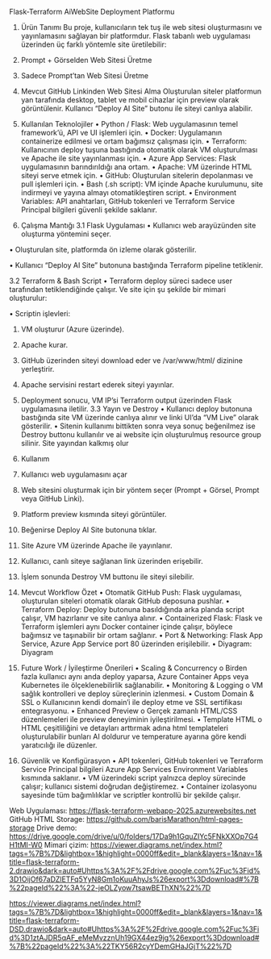 Flask-Terraform AiWebSite Deployment Platformu 
1. Ürün Tanımı
Bu proje, kullanıcıların tek tuş ile web sitesi oluşturmasını ve yayınlamasını sağlayan bir platformdur. Flask tabanlı web uygulaması üzerinden üç farklı yöntemle site üretilebilir:
1.	Prompt + Görselden Web Sitesi Üretme
2.	Sadece Prompt’tan Web Sitesi Üretme
3.	Mevcut GitHub Linkinden Web Sitesi Alma
Oluşturulan siteler platformun yan tarafında desktop, tablet ve mobil cihazlar için preview olarak görüntülenir. Kullanıcı “Deploy AI Site” butonu ile siteyi canlıya alabilir.

2. Kullanılan Teknolojiler
•	Python / Flask: Web uygulamasının temel framework’ü, API ve UI işlemleri için.
•	Docker: Uygulamanın containerize edilmesi ve ortam bağımsız çalışması için.
•	Terraform: Kullanıcının deploy tuşuna bastığında otomatik olarak VM oluşturulması ve Apache ile site yayınlanması için.
•	Azure App Services: Flask uygulamasının barındırıldığı ana ortam.
•	Apache: VM üzerinde HTML siteyi serve etmek için.
•	GitHub: Oluşturulan sitelerin depolanması ve pull işlemleri için.
•	Bash (.sh script): VM içinde Apache kurulumunu, site indirmeyi ve yayına almayı otomatikleştiren script.
•	Environment Variables: API anahtarları, GitHub tokenleri ve Terraform Service Principal bilgileri güvenli şekilde saklanır.

3. Çalışma Mantığı
3.1 Flask Uygulaması
•	Kullanıcı web arayüzünden site oluşturma yöntemini seçer.






•	Oluşturulan site, platformda ön izleme olarak gösterilir.


























•	Kullanıcı “Deploy AI Site” butonuna bastığında Terraform pipeline tetiklenir.



3.2 Terraform & Bash Script
•	Terraform deploy süreci sadece user tarafından tetiklendiğinde çalışır. Ve site için şu şekilde bir mimari oluşturulur:






















•	Scriptin işlevleri:
1.	VM oluşturur (Azure üzerinde).
2.	Apache kurar.
3.	GitHub üzerinden siteyi download eder ve /var/www/html/ dizinine yerleştirir.
4.	Apache servisini restart ederek siteyi yayınlar.
5.	Deployment sonucu, VM IP’si Terraform output üzerinden Flask uygulamasına iletilir.
3.3 Yayın ve Destroy
•	Kullanıcı deploy butonuna bastığında site VM üzerinde canlıya alınır ve linki UI’da “VM Live” olarak gösterilir.
•	Sitenin kullanımı bittikten sonra veya sonuç beğenilmez ise Destroy buttonu kullanılır ve ai website için oluşturulmuş resource group silinir. Site yayından kalkmış olur
















4. Kullanım
1.	Kullanıcı web uygulamasını açar
2.	Web sitesini oluşturmak için bir yöntem seçer (Prompt + Görsel, Prompt veya GitHub Linki).
3.	Platform preview kısmında siteyi görüntüler.
4.	Beğenirse Deploy AI Site butonuna tıklar.
5.	Site Azure VM üzerinde Apache ile yayınlanır.
6.	Kullanıcı, canlı siteye sağlanan link üzerinden erişebilir.
7.	İşlem sonunda Destroy VM buttonu ile siteyi silebilir.



5. Mevcut Workflow Özet 
•	Otomatik GitHub Push: Flask uygulaması, oluşturulan siteleri otomatik olarak GitHub deposuna pushlar.
•	Terraform Deploy: Deploy butonuna basıldığında arka planda script çalışır, VM hazırlanır ve site canlıya alınır.
•	Containerized Flask: Flask ve Terraform işlemleri aynı Docker container içinde çalışır, böylece bağımsız ve taşınabilir bir ortam sağlanır.
•	Port & Networking: Flask App Service, Azure App Service port 80 üzerinden erişilebilir.
•	Diyagram: Diyagram

6. Future Work / İyileştirme Önerileri
•	Scaling & Concurrency
o	Birden fazla kullanıcı aynı anda deploy yaparsa, Azure Container Apps veya Kubernetes ile ölçeklenebilirlik sağlanabilir.
•	Monitoring & Logging
o	VM sağlık kontrolleri ve deploy süreçlerinin izlenmesi.
•	Custom Domain & SSL
o	Kullanıcının kendi domain’i ile deploy etme ve SSL sertifikası entegrasyonu.
•	Enhanced Preview
o	Gerçek zamanlı HTML/CSS düzenlemeleri ile preview deneyiminin iyileştirilmesi.
•	Template HTML
o	HTML çeşitliliğini ve detayları arttırmak adına html templateleri oluşturulabilir bunları AI doldurur ve temperature ayarına göre kendi yaratıcılığı ile düzenler.

7. Güvenlik ve Konfigürasyon
•	API tokenleri, GitHub tokenleri ve Terraform Service Principal bilgileri Azure App Services Environment Variables kısmında saklanır.
•	VM üzerindeki script yalnızca deploy sürecinde çalışır; kullanıcı sistemi doğrudan değiştiremez.
•	Container izolasyonu sayesinde tüm bağımlılıklar ve scriptler kontrollü bir şekilde çalışır.



Web Uygulaması: https://flask-terraform-webapp-2025.azurewebsites.net
GitHub HTML Storage: https://github.com/barisMarathon/html-pages-storage
Drive demo: https://drive.google.com/drive/u/0/folders/17Da9h1GquZIYc5FNkXXOp7G4H1tMI-W0
Mimari çizim: https://viewer.diagrams.net/index.html?tags=%7B%7D&lightbox=1&highlight=0000ff&edit=_blank&layers=1&nav=1&title=flask-terraform-2.drawio&dark=auto#Uhttps%3A%2F%2Fdrive.google.com%2Fuc%3Fid%3D1OijOf67aDZlETFq5YyN8Gm1oKuuAhyJs%26export%3Ddownload#%7B%22pageId%22%3A%22-jeOLZyow7tsawBEThXN%22%7D

https://viewer.diagrams.net/index.html?tags=%7B%7D&lightbox=1&highlight=0000ff&edit=_blank&layers=1&nav=1&title=flask-terraform-DSD.drawio&dark=auto#Uhttps%3A%2F%2Fdrive.google.com%2Fuc%3Fid%3D1ztAJDR5qAF_eMeMvzznUh19GX44ez9jg%26export%3Ddownload#%7B%22pageId%22%3A%22TKY56R2cyYDemGHaJGjT%22%7D
